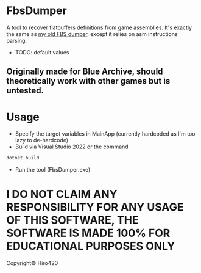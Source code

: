 # FbsDumper
A tool to recover flatbuffers definitions from game assemblies.
It's exactly the same as [my old FBS dumper](https://github.com/Hiro420/FbsDumper), except it relies on asm instructions parsing.

- TODO: default values

## Originally made for Blue Archive, should theoretically work with other games but is untested.

# Usage 
- Specify the target variables in MainApp (currently hardcoded as I'm too lazy to de-hardcode)
- Build via Visual Studio 2022 or the command
```bash
dotnet build
```
- Run the tool (FbsDumper.exe)

# I DO NOT CLAIM ANY RESPONSIBILITY FOR ANY USAGE OF THIS SOFTWARE, THE SOFTWARE IS MADE 100% FOR EDUCATIONAL PURPOSES ONLY

Copyright© Hiro420